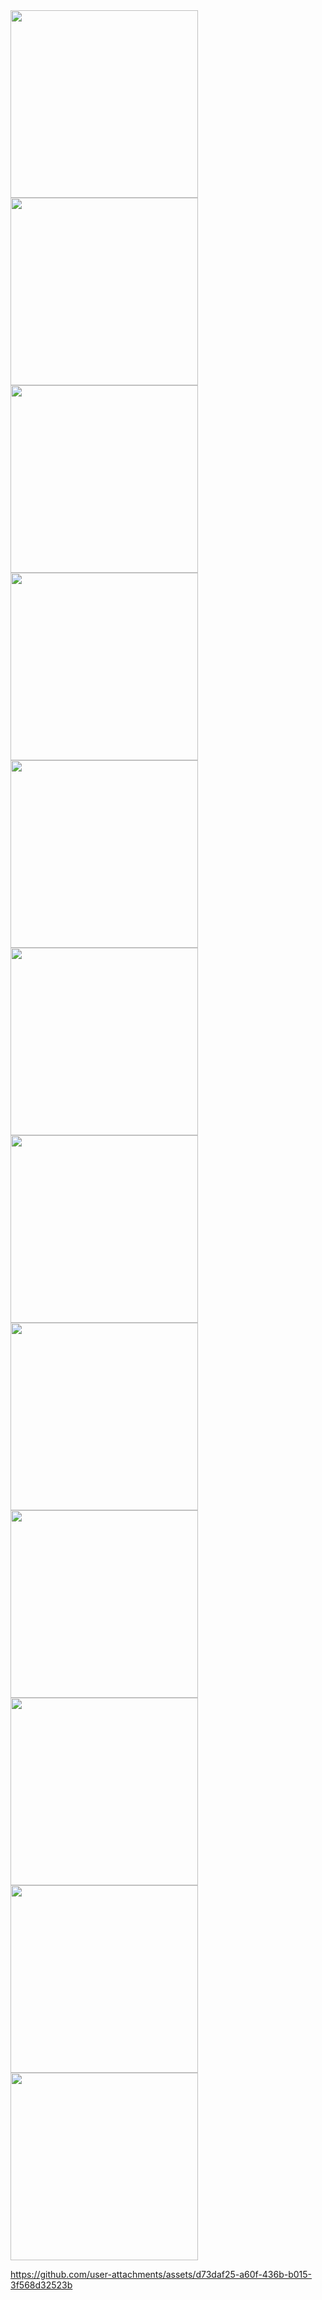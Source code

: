 <img src = "https://github.com/user-attachments/assets/628e28f5-3e7e-4e47-8c91-77501e7b4d59" width = "300" />
<img src = "https://github.com/user-attachments/assets/42d72f64-80f6-4446-8cec-6d05f831c1cd" width = "300" />
<img src = "https://github.com/user-attachments/assets/c07b31ea-565e-4250-b097-ebe7032f2034" width = "300" />
<img src = "https://github.com/user-attachments/assets/bc8bcd67-bd77-43ce-8cde-d0f11a571241" width = "300" />
<img src = "https://github.com/user-attachments/assets/b8202bc5-ee9e-427f-990a-85c0ddfc09e3" width = "300" />
<img src = ""  width = "300" />
<img src = "https://github.com/user-attachments/assets/0c64e74e-d026-40cd-90a5-356d0e817689" width = "300" />
<img src = "https://github.com/user-attachments/assets/aaa81367-63db-4f85-844e-6e0c7e268191" width = "300" />
<img src = "https://github.com/user-attachments/assets/81ace23d-34fe-484b-90f0-b53265a745b5" width = "300" />
<img src = "https://github.com/user-attachments/assets/686c25eb-e87a-4f13-804d-a473d5ed9a1a" width = "300" />
<img src = "https://github.com/user-attachments/assets/2fd6b416-0704-461b-bf2c-3fe2efaa899f" width = "300" />
<img src = "https://github.com/user-attachments/assets/1785ee3c-7fc3-47cb-8801-f7e822e1caa1" width = "300" />


https://github.com/user-attachments/assets/d73daf25-a60f-436b-b015-3f568d32523b

